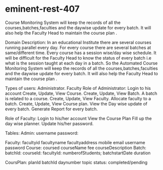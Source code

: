 # eminent-rest-407
Course Monitoring System will keep the records of all the courses,batches,faculties and the daywise update for every batch. It will also help the Faculty Head to maintain the course plan .

Domain Description:
In an educational  Institute there are several courses running parallel  every day. For every course there are several batches at same/different time. Every course has a session wise/day wise schedule. It will be difficult for the Faculty Head to know the status of every batch i.e what is the session taught at each day in a batch.
So the Automated Course Monitoring System will keep the records of all the courses,batches,faculties and the daywise update for every batch. It will also help the Faculty Head to maintain the course plan .

Types of users:
Administrator.
Faculty
Role of Administrator:
Login to his account
Create, Update, View Course.
Create, Update, View Batch. A batch is related to a course. 
Create, Update, View Faculty.
Allocate faculty to a batch.
Create, Update, View Course plan.
View the Day wise update of every batch.
 Generate Report for every batch.

Role of Faculty:
Login to his/her account
View the Course Plan
Fill up the day wise planner.
Update his/her password.

Tables:
Admin:
username
password:

Faculty:
facultyid
facultyname
facultyaddress
mobile
email 
username
password
Course:
coursed
courseName
fee
courseDescription
Batch:
batchId:
courseId:
facultyId:
numberofStudents;
batchstartDate
duration 

CoursPlan:
planId
batchId
daynumber
topic
status: completed/pending
